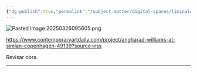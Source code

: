 ```yaml
---
{"dg-publish":true,"permalink":"/subject-matter/digital-spaces/liminales/"}
---
```



![Pasted image 20250326095605.png](/img/user/DB/Pasted%20image%2020250326095605.png)

https://www.contemporaryartdaily.com/project/angharad-williams-at-simian-copenhagen-49139?source=rss

Revisar obra. 

---




